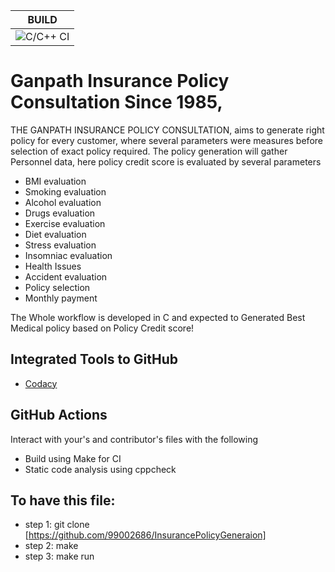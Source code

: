 |BUILD|
|:--:|
|![C/C++ CI](https://github.com/99002686/InsurancePolicyGeneraion/workflows/C/C++%20CI/badge.svg)|

# Ganpath Insurance Policy Consultation Since 1985, 
THE GANPATH INSURANCE POLICY CONSULTATION, aims to generate right policy for every customer, where several parameters were measures before selection of exact policy required. The policy generation will gather Personnel data, here policy credit score is evaluated by several parameters
  * BMI evaluation
  *	Smoking evaluation
  *	Alcohol evaluation
  *	Drugs evaluation
  *	Exercise evaluation
  *	Diet evaluation
  *	Stress evaluation
  *	Insomniac evaluation
  *	Health Issues
  *	Accident evaluation
  *	Policy selection
  *	 Monthly payment

The Whole workflow is developed in C and expected to Generated Best Medical policy based on Policy Credit score! 

## Integrated Tools to GitHub

  * [Codacy](https://www.codacy.com/)

## GitHub Actions

Interact with your's and contributor's files with the following 

  * Build using Make for CI
  * Static code analysis using cppcheck

## To have this file:

* step 1: git clone [https://github.com/99002686/InsurancePolicyGeneraion] 
* step 2:  make
* step 3: make run


